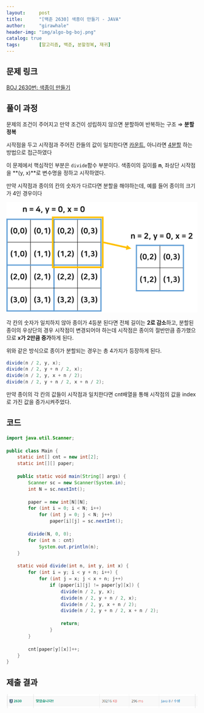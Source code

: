 ```yaml
---
layout:     post
title:      "[백준 2630] 색종이 만들기 - JAVA"
author:     "girawhale"
header-img: "img/algo-bg-boj.png"
catalog: true
tags:		[알고리즘, 백준, 분할정복, 재귀]
---
```


## 문제 링크

[BOJ 2630번: 색종이 만들기](https://www.acmicpc.net/problem/2630)



## 풀이 과정

문제의 조건이 주어지고 만약 조건이 성립하지 않으면 분할하여 반복하는 구조 ⇒ **분할정복**

시작점을 두고 시작점과 주어진 칸들의 값이 일치한다면 <u>카운트</u>, 아니라면 <u>4분할</u> 하는 방법으로 접근하였다



이 문제에서 핵심적인 부분은 `divide`함수 부분이다. 색종이의 길이를 **n**, 좌상단 시작점을 **(y, x)**로 변수명을 정하고 시작하였다.

만약 시작점과 종이의 칸의 숫자가 다르다면 분할을 해야하는데, 예를 들어 종이의 크기가 4인 경우이다

![result](/img/in-post/algo/boj2630-1.png)

각 칸의 숫자가 일치하지 않아 종이가 4등분 된다면 전체 길이는 **2로 감소**하고, 분할된 종이의 우상단의 경우 시작점이 변경되어야 하는데 시작점은 종이의 절반만큼 증가했으므로 **x가 2만큼 증가**하게 된다.

위와 같은 방식으로 종이가 분할되는 경우는 총 4가지가 등장하게 된다.

```java
divide(n / 2, y, x);
divide(n / 2, y + n / 2, x);
divide(n / 2, y, x + n / 2);
divide(n / 2, y + n / 2, x + n / 2);
```



만약 종이의 각 칸의 값들이 시작점과 일치한다면 cnt배열을 통해 시작점의 값을 index로 가진 값을 증가시켜주었다.



## 코드

``` java
import java.util.Scanner;

public class Main {
	static int[] cnt = new int[2];
	static int[][] paper;

	public static void main(String[] args) {
		Scanner sc = new Scanner(System.in);
		int N = sc.nextInt();

		paper = new int[N][N];
		for (int i = 0; i < N; i++)
			for (int j = 0; j < N; j++)
				paper[i][j] = sc.nextInt();

		divide(N, 0, 0);
		for (int n : cnt)
			System.out.println(n);
	}

	static void divide(int n, int y, int x) {
		for (int i = y; i < y + n; i++) {
			for (int j = x; j < x + n; j++)
				if (paper[i][j] != paper[y][x]) {
					divide(n / 2, y, x);
					divide(n / 2, y + n / 2, x);
					divide(n / 2, y, x + n / 2);
					divide(n / 2, y + n / 2, x + n / 2);

					return;
				}
		}

		cnt[paper[y][x]]++;
	}
}
```



## 제출 결과

![result](/img/in-post/algo/boj2630-result.png)



